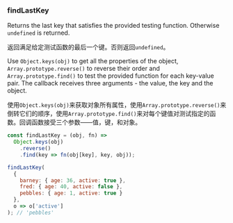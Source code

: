 ### findLastKey

Returns the last key that satisfies the provided testing function.
Otherwise `undefined` is returned.

返回满足给定测试函数的最后一个键。否则返回`undefined`。

Use `Object.keys(obj)` to get all the properties of the object, `Array.prototype.reverse()` to reverse their order and `Array.prototype.find()` to test the provided function for each key-value pair.
The callback receives three arguments - the value, the key and the object.

使用`Object.keys(obj)`来获取对象所有属性，使用`Array.prototype.reverse()`来倒转它们的顺序，使用`Array.prototype.find()`来对每个键值对测试指定的函数。回调函数接受三个参数——值，键，和对象。

```js
const findLastKey = (obj, fn) =>
  Object.keys(obj)
    .reverse()
    .find(key => fn(obj[key], key, obj));
```

```js
findLastKey(
  {
    barney: { age: 36, active: true },
    fred: { age: 40, active: false },
    pebbles: { age: 1, active: true }
  },
  o => o['active']
); // 'pebbles'
```

